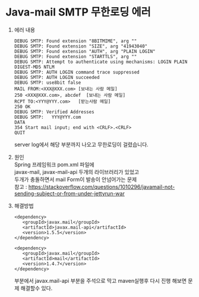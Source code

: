 # Java-mail SMTP 무한로딩 에러

1. 에러 내용   
   ```
   DEBUG SMTP: Found extension "8BITMIME", arg ""   
   DEBUG SMTP: Found extension "SIZE", arg "41943040"   
   DEBUG SMTP: Found extension "AUTH", arg "PLAIN LOGIN"   
   DEBUG SMTP: Found extension "STARTTLS", arg ""   
   DEBUG SMTP: Attempt to authenticate using mechanisms: LOGIN PLAIN DIGEST-MD5 NTLM   
   DEBUG SMTP: AUTH LOGIN command trace suppressed   
   DEBUG SMTP: AUTH LOGIN succeeded   
   DEBUG SMTP: use8bit false   
   MAIL FROM:<XXX@XXX.com> [보내는 사람 메일]   
   250 <XXX@XXX.com>, abcdef  [보내는 사람 메일]   
   RCPT TO:<YYY@YYY.com>   [받는사람 메일]   
   250 OK   
   DEBUG SMTP: Verified Addresses   
   DEBUG SMTP:   YYY@YYY.com   
   DATA   
   354 Start mail input; end with <CRLF>.<CRLF>   
   QUIT  
   ```   
   server log에서 해당 부분까지 나오고 무한로딩이 걸렸습니다. 

3. 원인   
   Spring 프레임워크 pom.xml 파일에   
   javax-mail, javax-mail-api 두개의 라이브러리가 있었고   
   두개가 충돌하면서 mail Form이 발송이 안넘어가는 문제   
   참고 : <https://stackoverflow.com/questions/1010296/javamail-not-sending-subject-or-from-under-jettyrun-war> 


4. 해결방법
   ```   
   <dependency>   
      <groupId>javax.mail</groupId>
      <artifactId>javax.mail-api</artifactId>
      <version>1.5.5</version>
   </dependency>

   <dependency>
      <groupId>javax.mail</groupId>
      <artifactId>mail</artifactId>
      <version>1.4.7</version>
   </dependency>
   ```
   부분에서 javax.mail-api 부분을 주석으로 막고 maven실행후 다시 진행 해보면 문제 해결할수 있다.   
    

